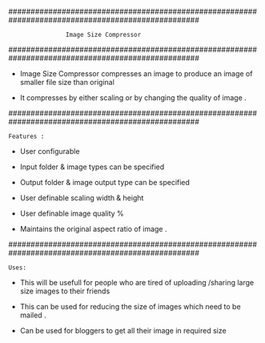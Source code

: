 ###################################################################################################


					Image Size Compressor


###################################################################################################


- Image Size  Compressor compresses an image to produce an image of smaller file size than original 

- It compresses by either scaling or by changing the quality of image .

###################################################################################################

	Features :


- User configurable 

- Input folder & image types can be specified 

- Output folder & image output type can be specified 

- User definable scaling width & height

- User definable image quality % 

- Maintains the original aspect ratio of image . 

###################################################################################################

	Uses:

- This will be usefull for people who are tired of uploading /sharing large size images to their friends 

- This can be used for reducing the size of images which need to be mailed .

- Can be used for bloggers to get all their image in required size 



